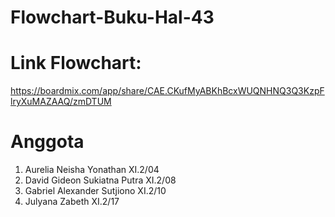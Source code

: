 # Flowchart-Buku-Hal-43

# Link Flowchart:
https://boardmix.com/app/share/CAE.CKufMyABKhBcxWUQNHNQ3Q3KzpFlryXuMAZAAQ/zmDTUM

# Anggota
1. Aurelia Neisha Yonathan XI.2/04
2. David Gideon Sukiatna Putra XI.2/08
3. Gabriel Alexander Sutjiono XI.2/10
4. Julyana Zabeth XI.2/17
